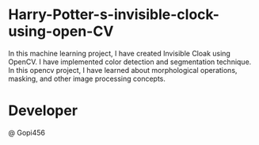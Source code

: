 # Harry-Potter-s-invisible-clock-using-open-CV
 In this machine learning project, I  have created Invisible Cloak using OpenCV. I  have implemented color detection and segmentation technique. In this opencv project, I have learned about morphological operations, masking, and other image processing concepts.
 
# Developer
@ Gopi456
